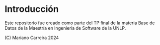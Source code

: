 # Introducción

Este repositorio fue creado como parte del TP final de la materia Base de Datos de la Maestría en Ingeniería de Software de la UNLP.

(C) Mariano Carreira 2024
